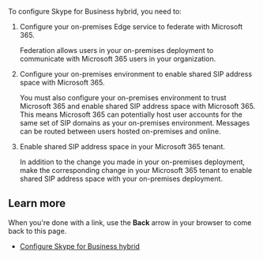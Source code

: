 To configure Skype for Business hybrid, you need to:

1. Configure your on-premises Edge service to federate with Microsoft 365.

   Federation allows users in your on-premises deployment to communicate with Microsoft 365 users in your organization.

1. Configure your on-premises environment to enable shared SIP address space with Microsoft 365.

   You must also configure your on-premises environment to trust Microsoft 365 and enable shared SIP address space with Microsoft 365. This means Microsoft 365 can potentially host user accounts for the same set of SIP domains as your on-premises environment. Messages can be routed between users hosted on-premises and online.

1. Enable shared SIP address space in your Microsoft 365 tenant.

   In addition to the change you made in your on-premises deployment, make the corresponding change in your Microsoft 365 tenant to enable shared SIP address space with your on-premises deployment.

## Learn more

When you're done with a link, use the **Back** arrow in your browser to come back to this page.

- [Configure Skype for Business hybrid](/SkypeForBusiness/hybrid/configure-federation-with-skype-for-business-online)
